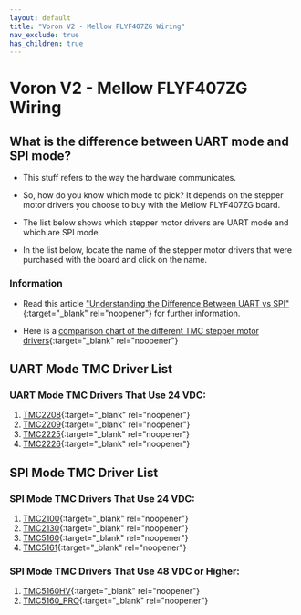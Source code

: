 ```yaml
---
layout: default
title: "Voron V2 - Mellow FLYF407ZG Wiring"
nav_exclude: true
has_children: true
---
```


# Voron V2 - Mellow FLYF407ZG Wiring

## What is the difference between UART mode and SPI mode?

* This stuff refers to the way the hardware communicates.

* So, how do you know which mode to pick? It depends on the stepper motor drivers you choose to buy with the Mellow FLYF407ZG board.

* The list below shows which stepper motor drivers are UART mode and which are SPI mode.

* In the list below, locate the name of the stepper motor drivers that were purchased with the board and click on the name.

### Information

* Read this article ["Understanding the Difference Between UART vs SPI" ](./images/What_is_the_Difference_Between_SPI_vs_UART.pdf#toolbar=1&page=1){:target="_blank" rel="noopener"} for further information.

* Here is a [comparison chart of the different TMC stepper motor drivers](https://learn.watterott.com/silentstepstick/comparison/){:target="_blank" rel="noopener"}


## UART Mode TMC Driver List

### UART Mode TMC Drivers That Use 24 VDC:

1.  [TMC2208](./v2_flyf407zg_uart_wiring#voron-v2---mellow-flyf407zg-tmc2208-tmc2209-tmc2225-or-tmc2226){:target="_blank" rel="noopener"}
2.  [TMC2209](./v2_flyf407zg_uart_wiring#voron-v2---mellow-flyf407zg-tmc2208-tmc2209-tmc2225-or-tmc2226){:target="_blank" rel="noopener"}
3.  [TMC2225](./v2_flyf407zg_uart_wiring#voron-v2---mellow-flyf407zg-tmc2208-tmc2209-tmc2225-or-tmc2226){:target="_blank" rel="noopener"}
4.  [TMC2226](./v2_flyf407zg_uart_wiring#voron-v2---mellow-flyf407zg-tmc2208-tmc2209-tmc2225-or-tmc2226){:target="_blank" rel="noopener"}


## SPI Mode TMC Driver List

### SPI Mode TMC Drivers That Use 24 VDC:

1.  [TMC2100](./v2_flyf407zg_spi_wiring#voron-v2---mellow-flyf407zg-tmc2100-tmc2130-tmc5160-tmc5161-tmc5160hv-tmc5160pro){:target="_blank" rel="noopener"}
2.  [TMC2130](./v2_flyf407zg_spi_wiring#voron-v2---mellow-flyf407zg-tmc2100-tmc2130-tmc5160-tmc5161-tmc5160hv-tmc5160pro){:target="_blank" rel="noopener"}
3.  [TMC5160](./v2_flyf407zg_spi_wiring#voron-v2---mellow-flyf407zg-tmc2100-tmc2130-tmc5160-tmc5161-tmc5160hv-tmc5160pro){:target="_blank" rel="noopener"}
4.  [TMC5161](./v2_flyf407zg_spi_wiring#voron-v2---mellow-flyf407zg-tmc2100-tmc2130-tmc5160-tmc5161-tmc5160hv-tmc5160pro){:target="_blank" rel="noopener"}

### SPI Mode TMC Drivers That Use 48 VDC or Higher:

1. [TMC5160HV](./v2_flyf407zg_spi_wiring#voron-v2---mellow-flyf407zg-tmc2100-tmc2130-tmc5160-tmc5161-tmc5160hv-tmc5160pro){:target="_blank" rel="noopener"}
2. [TMC5160_PRO](./v2_flyf407zg_spi_wiring#voron-v2---mellow-flyf407zg-tmc2100-tmc2130-tmc5160-tmc5161-tmc5160hv-tmc5160pro){:target="_blank" rel="noopener"}